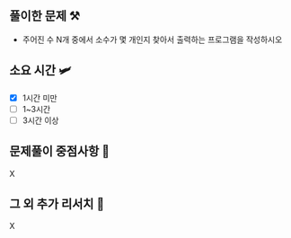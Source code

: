 ## 풀이한 문제 ⚒️
- 주어진 수 N개 중에서 소수가 몇 개인지 찾아서 출력하는 프로그램을 작성하시오

## 소요 시간 🛩️
- [X] 1시간 미만
- [ ] 1~3시간
- [ ] 3시간 이상

## 문제풀이 중점사항 🤔
X

## 그 외 추가 리서치 🚀
X

